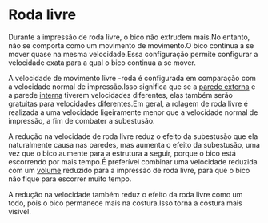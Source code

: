Roda livre
====
Durante a impressão de roda livre, o bico não extrudem mais.No entanto, não se comporta como um movimento de movimento.O bico continua a se mover quase na mesma velocidade.Essa configuração permite configurar a velocidade exata para a qual o bico continua a se mover.

A velocidade de movimento livre -roda é configurada em comparação com a velocidade normal de impressão.Isso significa que se a [parede externa](../speed/speed_wall_0.md) e a parede [interna](../speed_wall_x.md) tiverem velocidades diferentes, elas também serão gratuitas para velocidades diferentes.Em geral, a rolagem de roda livre é realizada a uma velocidade ligeiramente menor que a velocidade normal de impressão, a fim de combater a subestusão.

A redução na velocidade de roda livre reduz o efeito da subestusão que ela naturalmente causa nas paredes, mas aumenta o efeito da subestusão, uma vez que o bico aumente para a estrutura a seguir, porque o bico está escorrendo por mais tempo.É preferível combinar uma velocidade reduzida com um [volume](Coasting_volume.md) reduzido para a impressão de roda livre, para que o bico não fique para escorrer muito tempo.

A redução na velocidade também reduz o efeito da roda livre como um todo, pois o bico permanece mais na costura.Isso torna a costura mais visível.